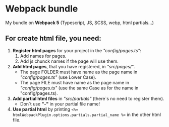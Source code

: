 # Webpack bundle

My bundle on **Webpack 5** (Typescript, JS, SCSS, webp, html partials...)

## For create html file, you need:

1. **Register html pages** for your project in the _"config/pages.ts"_:
    1. Add names for pages.
    2. Add js chunck names if the page will use them.
2. **Add html pages**, that you have registered, in _"src/pages/"_.
    - The page FOLDER must have name as the page name in _"config/pages.ts"_ (use Lower Case).
    - The page FILE must have name as the page name in _"config/pages.ts"_ (use the same Case as for the name in "config/pages.ts).
3. **Add partial html files** in _"src/partials"_ (there`s no need to register them).
    - Don`t use **"-"** in your partial file name!
4. **Use partial html** by printing `<%= htmlWebpackPlugin.options.partials.partial_name %>` in the other html file.
